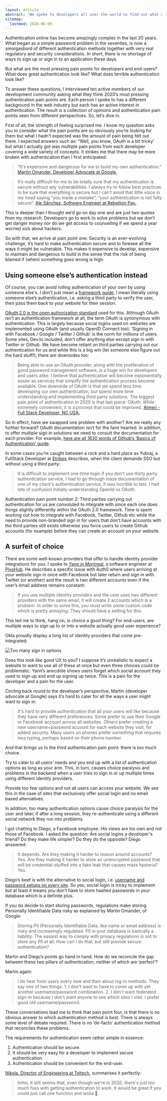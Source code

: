 ```yaml
---
layout: article
abstract: "We spoke to developers all over the world to find out what are the most pressing authentication pain points in 2020?  The results are in."
sitemap:
  lastmod: 2020-06-09
---
```


Authentication online has become amazingly complex in the last 20 years. What began as a simple password problem in the seventies, is now a smorgasbord of different authentication methods together with very real regulatory and security considerations. In short, there is no shortage of ways to sign up or sign in to an application these days.

But what are the most pressing pain points for developers and end-users? What does great authentication look like?  What does terrible authentication look like?

To answer these questions, I interviewed ten active members of our development community asking what they think 2020’s most pressing authentication pain points are.  Each person I spoke to has a different background in the web industry but each has an active interest in authentication.  The result is a collection of opinions and authentication pain points seen from different perspectives. So, let’s dive in.

First of all, the strength of feeling surprised me.  I know my question asks you to consider what the pain points are so obviously you’re looking for them but what I hadn’t expected was the amount of pain being felt out there.  I expected answers such as: “Well, you know, OAuth is a bit tricky’ but what I actually got was multiple pain points from each developer covering a wide variety of concepts. It strikes me that there may be more broken with authentication than I first anticipated:

> “It's expensive and dangerous for me to build my own authentication.” 
[Martin Omander, Developer Advocate at Google.](https://dev.to/momander)

> It’s really difficult for me to be totally sure that my authentication is secure without any vulnerabilities. I always try to follow best practices to be sure that everything is secure but I can’t avoid that little voice in my head saying “you made a mistake”, “your authentication is not fully secure”. 
[Ale Sánchez, Software Engineer at Rebellion Pay.](https://dev.to/alesanchez)

This is deeper than I thought we’d go on day one and are just two quotes from my research. Developers go to work to solve problems but we don’t get danger money nor do we get access to counselling if we spend a year worried sick about hackers.

So with that, we arrive at pain point one: Security is an ever-evolving challenge, it’s hard to make authentication secure and to foresee all the ways it might be vulnerable.  This makes it expensive to develop, expensive to maintain and dangerous to build in the sense that the risk of being blamed if (when) something goes wrong is high.

## Using someone else’s authentication instead

Of course, you can avoid rolling authentication of your own by using someone else's. I don’t just mean a [framework guide](https://softwareontheroad.com/nodejs-jwt-authentication-oauth/), I mean literally using someone else’s authentication, i.e. asking a third party to verify the user, then pass them back to your website for their session.

[OAuth 2.0 is the open authorization standard](https://did.app/articles/what-is-oauth-understanding-the-authorization-layer) used for this. Although OAuth isn’t an authentication framework at all, the term OAuth is synonymous with authentication.  This is largely because social logins used on websites are implemented using OAuth (and usually OpenID Connect too).  ‘Signing in with Facebook / Google / Twitter / Github’ is the norm for millions of users.  Some sites, Dev.to included, don’t offer anything else except sign in with Twitter or Github.  We have become reliant on third parties carrying out our authentication for us and while this is a big win (let someone else figure out the hard stuff!), there are downsides too:

> Being able to use an OAuth provider, along with the proliferation of good password management software, is a huge win for developers and users alike. I believe that authentication will become exponentially easier as services that simplify the authentication process become available. One downside of OAuth is that we spend less time developing our own authentication, but spend more time understanding and implementing third party solutions. The biggest pain point of authentication in 2020 is that last piece: OAuth.  While extremely convenient, it is a process that could be improved.
[Aimeri - Full Stack Developer, NC USA.](https://github.com/aimerib)

So in effect, have we swapped one problem with another?  Are we really any further forward? OAuth documentation isn’t for the faint hearted.  In addition, to offer multiple sign in solutions we need to consult the documentation for each provider.  For example, [here are all 1830 words of Github’s ‘Basics of Authentication’ guide](https://developer.github.com/v3/guides/basics-of-authentication/).

In some cases you’re caught between a rock and a hard place as Yubraj, a FullStack Developer at [Etribes](https://dev.to/etribes) describes, when the client demands SSO but without using a third party:

> It is difficult to implement one-time login if you don't use thirty party authentication service, I had to go through maze documentation of one of my client's authentication service, it was horrible to test.  I had lots of confusion initially understanding OpenId vs OAuth.

Authentication pain point number 2: Third parties carrying out authentication for us are convoluted to integrate with since each one does things slightly differently within the OAuth 2.0 framework.  Time is spent working out how to integrate with Facebook, Twitter, Github etc while the need to provide non-branded sign in for users that don’t have accounts with the third parties still exists otherwise you force users to create Github accounts (for example) before they can create an account on your website. 

## A surfeit of choice

There are some well-known providers that offer to handle identity provider integrations for you.  I spoke to [Yann in Montreal](https://hashnode.com/@yann510), a software engineer at [PivoHub](https://pivohub.com/). He describes a specific issue with Auth0 where users arriving at your website sign in once with Facebook but later return and sign in with Twitter (or another) and the result is two different accounts even if the user’s email address remains constant:

> If you use multiple identity providers and the user uses two different providers with the same email, it will create 2 accounts which is a problem. In order to solve this, you must write some custom code which is pretty annoying. They should have a setting for this.

This led me to think, hang on, is choice a good thing?  For end-users, are multiple ways to sign up to or into a website actually good user experience?  

Okta proudly display a long list of identity providers that come pre-integrated:

![Too many sign in options](/assets/images/authentication-pain-points/signin-with.PNG)

Does this look like good UX to you?  I suppose it’s unrealistic to expect a website to want to use all of these at once but even three choices could be problematic. Yann’s anecdote shows users forget which social account they used to sign up and end up signing up twice. This is a pain for the developer and a pain for the user. 

Circling back round to the developer’s perspective, Martin (developer advocate at Google) says it’s hard to cater for all the ways a user might want to sign in:

> It's hard to provide authentication that all your users will like because they have very different preferences. Some prefer to use their Google or Facebook account across all websites. Others prefer creating a new username+password account for each website they visit, for added security. Many users on phones prefer something that requires less typing, perhaps based on their phone number.

And that brings us to the third authentication pain point: there is too much choice.

Try to cater to all users’ needs and you end up with a list of authentication options as long as your arm.  This, in turn, causes choice paralysis and problems in the backend when a user tries to sign in or up multiple times using different identity providers.

Provide too few options and not all users can access your website. We see this in the case of sites that exclusively offer social login and no email based alternatives.

In addition, too many authentication options cause choice paralysis for the user and later, if after a long session, they re-authenticate using a different social network they run into problems.

I got chatting to Diego, a Facebook employee.  His views are his own and not those of Facebook.  I asked the question: Are social logins a developer's friend?  Do they make life simpler?  Do they do the opposite?  Diego answered:
 
> It depends. Are they making it harder to reason around accounts? Yes. Are they making it harder to store an unencrypted password that will be credential-stuffed into a fake leak that causes mass hysteria? Yes.

Diego’s beef is with the alternative to social login, i.e. [username and password setups on every site](https://flameeyes.blog/2014/02/08/what-about-auth-tokens-oauth-and-security/).  So yes, social login is tricky to implement but at least it means you don’t have to store hashed passwords in your database which is a definite plus.  

If you do decide to start storing passwords, regulations make storing Personally Identifiable Data risky as explained by Martin Omander, of Google:

> Storing PII (Personally Identifiable Data, like name or email address) is risky and increasingly regulated. PII in your database is basically a liability. The easiest way to comply with privacy regulations is not to store any PII at all. How can I do that, but still provide secure authentication?

Martin and Diego’s points go hand in hand.  How do we reconcile the gap between these two pillars of authentication, neither of which are ‘perfect’?

Martin again:

> I do hear from users every now and then about log-in methods. They say one of two things: 1. I don't want to have to come up with yet another username/password combination. 2. I don't want federated sign-in because I don't want anyone to see which sites I visit. I prefer good old username/password.

These conversations lead me to think that pain point four, is that there is no obvious answer to which authentication method is best.  There is always some level of debate required.  There is no ‘de-facto’ authentication method that reconciles these problems.

The requirements for authentication seem rather simple in essence:

1. Authentication should be secure.
2. It should be very easy for a developer to implement secure authentication.
3. Authentication should be convenient for the end-user.

[Nikola, Director of Engineering at Teltech](https://dev.to/nikola), summarises it perfectly:

> Imho, it still seems that, even though we're in 2020, there's just too much fuss with getting authentication to work. It would be great if you could just call one function and woila 🤗.
